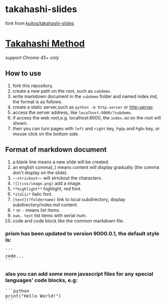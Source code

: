 # takahashi-slides

fork from [kuitos/takahashi-slides](https://github.com/kuitos/takahashi-slides)

# [Takahashi Method](https://en.wikipedia.org/wiki/Takahashi_method)

*support Chrome 45+ only*

## How to use

1. fork this repository.
2. create a new path on the root, such as `subdemo`.
3. write markdown document in the `subdemo` folder and named index.md, the format is as follows.
4. create a static server,such as `python -m http.server` or [http-server](https://github.com/indexzero/http-server).
5. access the server address, like `localhost:8000/?subdemo`.
6. if access the web root,e.g. localhost:8000, the `index.md` on the root will shown.
7. then you can turn pages with `left` and `right` key, `PgUp` and `PgDn` key, or mouse click on the bottom side.

## Format of markdown document

1. a blank line means a new slide will be created.
2. an english comma(`,`) means content will display gradually (the comma don't display on the slide).
3. `~~strickout~~` will strickout the characters.
4. `![](css/image.png)` add a image.
5. `**highlight**` highlight, red font.
6. `*italic*` italic font.
7. `[text](?foldername)` link to local subdirectory, display subdirectory/index.md content.
8. `*` or `-` means list items.
9. `num. text` list items with serial num.
10. code and code block like the common markdown file.

### prism has been updated to version 9000.0.1, the default style is:

<pre>
```
code...
```
</pre>

### also you can add some more javascript files for any special languages' code blocks, e.g:

<pre>
```python
print("Hello World!")
```
</pre>
